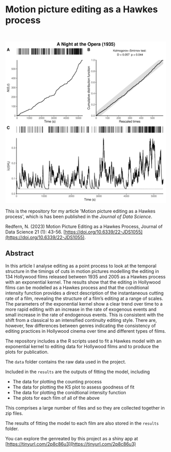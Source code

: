 # Motion picture editing as a Hawkes process
<br>

![](images/anato.png)

This is the repository for my article 'Motion picture editing as a Hawkes process', which is has been published in the *Journal of Data Science*.

Redfern, N. (2023) Motion Picture Editing as a Hawkes Process, Journal of Data Science 21 (1): 43-56. [https://doi.org/10.6339/22-JDS1055](https://doi.org/10.6339/22-JDS1055).

## Abstract
In this article I analyse editing as a point process to look at the temporal structure in the timings of cuts in motion pictures modelling the editing in 134 Hollywood films released between 1935 and 2005 as a Hawkes process with an exponential kernel. The results show that the editing in Hollywood films can be modelled as a Hawkes process and that the conditional intensity function provides a direct description of the instantaneous cutting rate of a film, revealing the structure of a film’s editing at a range of scales. The parameters of the exponential kernel show a clear trend over time to a more rapid editing with an increase in the rate of exogenous events and small increase in the rate of endogenous events. This is consistent with the shift from a classical to an intensified continuity editing style. There are, however, few differences between genres indicating the consistency of editing practices in Hollywood cinema over time and different types of films.

The repository includes a the R scripts used to fit a Hawkes model with an exponential kernel to editing data for Hollywood films and to produce the plots for publication.

The `data` folder contains the raw data used in the project.

Included in the `results` are the outputs of fitting the model, including

-  The data for plotting the counting process
-  The data for plotting the KS plot to assess goodness of fit
-  The data for plotting the conidtional intensity function
-  The plots for each film of all of the above

This comprises a large number of files and so they are collected together in zip files.

The results of fitting the model to each film are also stored in the `results` folder.

You can explore the genreated by this project as a shiny app at [https://tinyurl.com/2p8c86u3](https://tinyurl.com/2p8c86u3)

